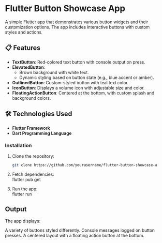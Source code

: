 # Flutter Button Showcase App

A simple Flutter app that demonstrates various button widgets and their customization options. The app includes interactive buttons with custom styles and actions.

## 📋 Features

- **TextButton**: Red-colored text button with console output on press.
- **ElevatedButton**: 
  - Brown background with white text.
  - Dynamic styling based on button state (e.g., blue accent or amber).
- **OutlinedButton**: Custom-styled button with teal text color.
- **IconButton**: Displays a volume icon with adjustable size and color.
- **FloatingActionButton**: Centered at the bottom, with custom splash and background colors.

## 🛠️ Technologies Used

- **Flutter Framework**  
- **Dart Programming Language**

### Installation
1. Clone the repository:
   ```bash
   git clone https://github.com/yourusername/flutter-button-showcase-app.git

   
2. Fetch dependencies:<br>
   flutter pub get<br>

3. Run the app:<br>
     flutter run<br>

## Output
The app displays:

A variety of buttons styled differently.
Console messages logged on button presses.
A centered layout with a floating action button at the bottom.    

  

